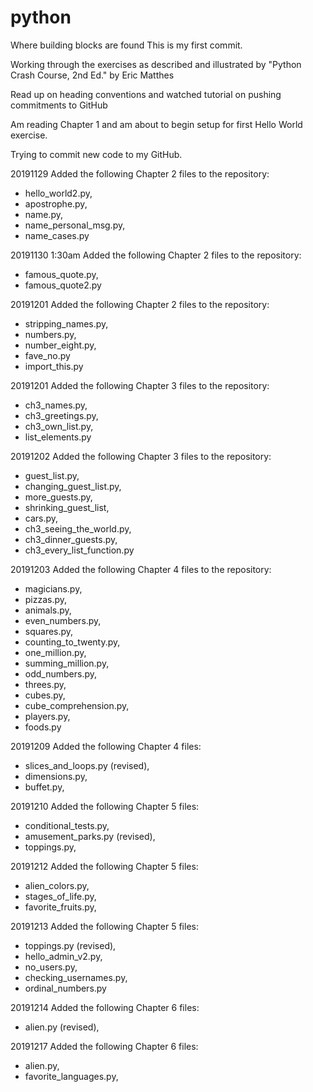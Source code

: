 # python

Where building blocks are found
This is my first commit.

Working through the exercises as described and illustrated by "Python Crash Course, 2nd Ed." by Eric Matthes

Read up on heading conventions and watched tutorial on pushing commitments to GitHub

Am reading Chapter 1 and am about to begin setup for first Hello World exercise.

Trying to commit new code to my GitHub.

20191129 Added the following Chapter 2 files to the repository:
  - hello_world2.py,
  - apostrophe.py,
  - name.py,
  - name_personal_msg.py,
  - name_cases.py

20191130 1:30am Added the following Chapter 2 files to the repository:
  - famous_quote.py,
  - famous_quote2.py
    
20191201 Added the following Chapter 2 files to the repository:
  - stripping_names.py,
  - numbers.py,
  - number_eight.py,
  - fave_no.py
  - import_this.py
  
20191201 Added the following Chapter 3 files to the repository:
  - ch3_names.py,
  - ch3_greetings.py,
  - ch3_own_list.py,
  - list_elements.py
  
20191202 Added the following Chapter 3 files to the repository:
  - guest_list.py,
  - changing_guest_list.py,
  - more_guests.py,
  - shrinking_guest_list,
  - cars.py,
  - ch3_seeing_the_world.py,
  - ch3_dinner_guests.py,
  - ch3_every_list_function.py
  
20191203 Added the following Chapter 4 files to the repository:
  - magicians.py,
  - pizzas.py,
  - animals.py,
  - even_numbers.py,
  - squares.py,
  - counting_to_twenty.py,
  - one_million.py,
  - summing_million.py,
  - odd_numbers.py,
  - threes.py,
  - cubes.py,
  - cube_comprehension.py,
  - players.py,
  - foods.py
  
20191209 Added the following Chapter 4 files:
  - slices_and_loops.py (revised),
  - dimensions.py,
  - buffet.py,

20191210 Added the following Chapter 5 files:
  - conditional_tests.py,
  - amusement_parks.py (revised),
  - toppings.py,
  
20191212 Added the following Chapter 5 files:
  - alien_colors.py,
  - stages_of_life.py,
  - favorite_fruits.py,
  
20191213 Added the following Chapter 5 files:
  - toppings.py (revised),
  - hello_admin_v2.py,
  - no_users.py,
  - checking_usernames.py,
  - ordinal_numbers.py
  
20191214 Added the following Chapter 6 files:
  - alien.py (revised),

20191217 Added the following Chapter 6 files:
  - alien.py,
  - favorite_languages.py,

